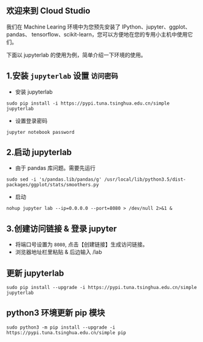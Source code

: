 ## 欢迎来到 Cloud Studio

我们在 Machine Learing 环境中为您预先安装了 IPython、jupyter、ggplot、pandas、
tensorflow、scikit-learn，您可以方便地在您的专用小主机中使用它们。

下面以 jupyterlab 的使用为例，简单介绍一下环境的使用。

## 1.安装 `jupyterlab`  设置 `访问密码`
- 安装 jupyterlab
```
sudo pip install -i https://pypi.tuna.tsinghua.edu.cn/simple jupyterlab
```
- 设置登录密码
```
jupyter notebook password
```

## 2.启动 jupyterlab
- 由于 pandas 库问题。需要先运行
 ```
 sudo sed -i 's/pandas.lib/pandas/g' /usr/local/lib/python3.5/dist-packages/ggplot/stats/smoothers.py
 ```
 - 启动
 ```
 nohup jupyter lab --ip=0.0.0.0 --port=8080 > /dev/null 2>&1 &
 ```
## 3.创建访问链接 & 登录 jupyter
- 将端口号设置为 `8080`, 点击【创建链接】生成访问链接。
- 浏览器地址栏里粘贴 & 后边输入 /lab

## 更新 jupyterlab
```
sudo pip install --upgrade -i https://pypi.tuna.tsinghua.edu.cn/simple jupyterlab 
```
## python3 环境更新 pip 模块
```
sudo python3 -m pip install --upgrade -i https://pypi.tuna.tsinghua.edu.cn/simple pip
```
